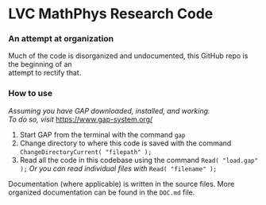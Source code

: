 # LVC MathPhys Research Code
### An attempt at organization

Much of the code is disorganized and undocumented, this GitHub repo is the beginning of an  
attempt to rectify that.  

### How to use

*Assuming you have GAP downloaded, installed, and working.*  
    *To do so, visit* https://www.gap-system.org/    
    
1. Start GAP from the terminal with the command `gap`
2. Change directory to where this code is saved with the command `ChangeDirectoryCurrent( "filepath" );`
3. Read all the code in this codebase using the command `Read( "load.gap" );`  *Or you can read individual files with* `Read( "filename" );`
  
Documentation (where applicable) is written in the source files. More organized documentation can be found in the `DOC.md` file.
